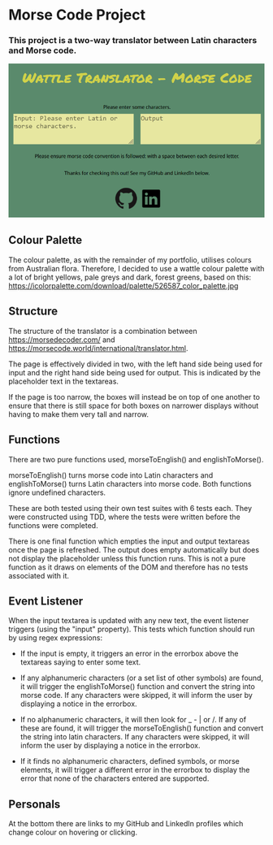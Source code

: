 # Morse Code Project

### This project is a two-way translator between Latin characters and Morse code.

![alt text](./images/MorseCodeInterface.PNG)

## Colour Palette

The colour palette, as with the remainder of my portfolio, utilises colours from Australian flora. Therefore, I decided to use a wattle colour palette with a lot of bright yellows, pale greys and dark, forest greens, based on this: https://icolorpalette.com/download/palette/526587_color_palette.jpg

## Structure

The structure of the translator is a combination between https://morsedecoder.com/ and https://morsecode.world/international/translator.html.

The page is effectively divided in two, with the left hand side being used for input and the right hand side being used for output. This is indicated by the placeholder text in the textareas.

If the page is too narrow, the boxes will instead be on top of one another to ensure that there is still space for both boxes on narrower displays without having to make them very tall and narrow.

## Functions

There are two pure functions used, morseToEnglish() and englishToMorse().

morseToEnglish() turns morse code into Latin characters and englishToMorse() turns Latin characters into morse code. Both functions ignore undefined characters.

These are both tested using their own test suites with 6 tests each. They were constructed using TDD, where the tests were written before the functions were completed.

There is one final function which empties the input and output textareas once the page is refreshed. The output does empty automatically but does not display the placeholder unless this function runs. This is not a pure function as it draws on elements of the DOM and therefore has no tests associated with it.

## Event Listener

When the input textarea is updated with any new text, the event listener triggers (using the "input" property).
This tests which function should run by using regex expressions:

-   If the input is empty, it triggers an error in the errorbox above the textareas saying to enter some text.

-   If any alphanumeric characters (or a set list of other symbols) are found, it will trigger the englishToMorse() function and convert the string into morse code. If any characters were skipped, it will inform the user by displaying a notice in the errorbox.

-   If no alphanumeric characters, it will then look for \_ - | or /. If any of these are found, it will trigger the morseToEnglish() function and convert the string into latin characters. If any characters were skipped, it will inform the user by displaying a notice in the errorbox.

-   If it finds no alphanumeric characters, defined symbols, or morse elements, it will trigger a different error in the errorbox to display the error that none of the characters entered are supported.

## Personals

At the bottom there are links to my GitHub and LinkedIn profiles which change colour on hovering or clicking.
